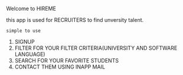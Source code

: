 Welcome to HIREME

this app is used for RECRUITERS to find unversity talent.

	simple to use
	
1. SIGNUP
2. FILTER FOR YOUR FILTER CRITERIA(UNIVERSITY AND SOFTWARE LANGUAGE) 
3. SEARCH FOR YOUR FAVORITE STUDENTS
4. CONTACT THEM USING INAPP MAIL



